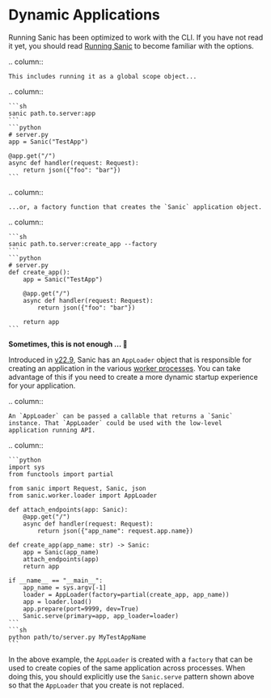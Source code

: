 # Dynamic Applications

Running Sanic has been optimized to work with the CLI. If you have not read it yet, you should read [Running Sanic](./running.md#sanic-server) to become familiar with the options. 

.. column::

    This includes running it as a global scope object...

.. column::

    ```sh
    sanic path.to.server:app
    ```
    ```python
    # server.py
    app = Sanic("TestApp")

    @app.get("/")
    async def handler(request: Request):
        return json({"foo": "bar"})
    ```



.. column::

    ...or, a factory function that creates the `Sanic` application object.

.. column::

    ```sh
    sanic path.to.server:create_app --factory
    ```
    ```python
    # server.py
    def create_app():
        app = Sanic("TestApp")

        @app.get("/")
        async def handler(request: Request):
            return json({"foo": "bar"})

        return app
    ```


**Sometimes, this is not enough ... 🤔**

Introduced in [v22.9](../release-notes/v22.9.md), Sanic has an `AppLoader` object that is responsible for creating an application in the various [worker processes](./manager.md#how-sanic-server-starts-processes). You can take advantage of this if you need to create a more dynamic startup experience for your application.

.. column::

    An `AppLoader` can be passed a callable that returns a `Sanic` instance. That `AppLoader` could be used with the low-level application running API.

.. column::

    ```python
    import sys
    from functools import partial

    from sanic import Request, Sanic, json
    from sanic.worker.loader import AppLoader

    def attach_endpoints(app: Sanic):
        @app.get("/")
        async def handler(request: Request):
            return json({"app_name": request.app.name})

    def create_app(app_name: str) -> Sanic:
        app = Sanic(app_name)
        attach_endpoints(app)
        return app

    if __name__ == "__main__":
        app_name = sys.argv[-1]
        loader = AppLoader(factory=partial(create_app, app_name))
        app = loader.load()
        app.prepare(port=9999, dev=True)
        Sanic.serve(primary=app, app_loader=loader)
    ```
    ```sh
    python path/to/server.py MyTestAppName
    ```

In the above example, the `AppLoader` is created with a `factory` that can be used to create copies of the same application across processes. When doing this, you should explicitly use the `Sanic.serve` pattern shown above so that the `AppLoader` that you create is not replaced.
